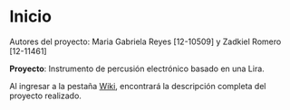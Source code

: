 # Inicio
Autores del proyecto: Maria Gabriela Reyes [12-10509] y Zadkiel Romero [12-11461]

**Proyecto**: Instrumento de percusión electrónico basado en una Lira.

Al ingresar a la pestaña [Wiki](https://github.com/Lira-Electronica/Inicio/wiki), encontrará la descripción completa del proyecto realizado.

